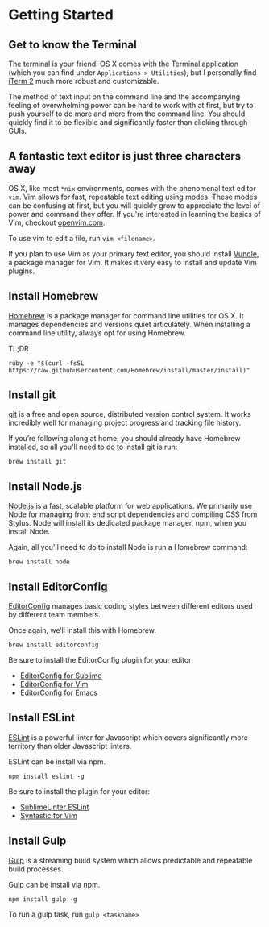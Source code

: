 Getting Started
===============

Get to know the Terminal
------------------------

The terminal is your friend! OS X comes with the Terminal application (which you can find under `Applications > Utilities`), but I personally find [iTerm 2](http://iterm2.com/) much more robust and customizable.

The method of text input on the command line and the accompanying feeling of overwhelming power can be hard to work with at first, but try to push yourself to do more and more from the command line. You should quickly find it to be flexible and significantly faster than clicking through GUIs.


A fantastic text editor is just three characters away
-----------------------------------------------------

OS X, like most `*nix` environments, comes with the phenomenal text editor `vim`. Vim allows for fast, repeatable text editing using modes. These modes can be confusing at first, but you will quickly grow to appreciate the level of power and command they offer. If you're interested in learning the basics of Vim, checkout [openvim.com](http://www.openvim.com/).

To use vim to edit a file, run `vim <filename>`.

If you plan to use Vim as your primary text editor, you should install [Vundle](https://github.com/gmarik/Vundle.vim), a package manager for Vim. It makes it very easy to install and update Vim plugins.

Install Homebrew
----------------

[Homebrew](http://brew.sh/) is a package manager for command line utilities for OS X. It manages dependencies and versions quiet articulately. When installing a command line utility, always opt for using Homebrew.

TL;DR

`ruby -e "$(curl -fsSL https://raw.githubusercontent.com/Homebrew/install/master/install)"`

Install git
-----------

[git](http://git-scm.com/) is a free and open source, distributed version control system. It works incredibly well for managing project progress and tracking file history.

If you’re following along at home, you should already have Homebrew installed, so all you'll need to do to install git is run:

`brew install git`

Install Node.js
---------------

[Node.js](http://nodejs.org/) is a fast, scalable platform for web applications. We primarily use Node for managing front end script dependencies and compiling CSS from Stylus. Node will install its dedicated package manager, npm, when you install Node.

Again, all you'll need to do to install Node is run a Homebrew command:

`brew install node`

Install EditorConfig
--------------------

[EditorConfig](http://editorconfig.org/) manages basic coding styles between different editors used by different team members.

Once again, we’ll install this with Homebrew.

`brew install editorconfig`

Be sure to install the EditorConfig plugin for your editor:

* [EditorConfig for Sublime](https://github.com/sindresorhus/editorconfig-sublime)
* [EditorConfig for Vim](https://github.com/editorconfig/editorconfig-vim)
* [EditorConfig for Emacs](https://github.com/editorconfig/editorconfig-emacs)

Install ESLint
--------------

[ESLint](http://eslint.org/) is a powerful linter for Javascript which covers significantly more territory than older Javascript linters.

ESLint can be install via npm.

`npm install eslint -g`

Be sure to install the plugin for your editor:

* [SublimeLinter ESLint](https://github.com/roadhump/SublimeLinter-eslint)
* [Syntastic for Vim](https://github.com/scrooloose/syntastic)

Install Gulp
------------

[Gulp](http://gulpjs.com/) is a streaming build system which allows predictable and repeatable build processes.

Gulp can be install via npm.

`npm install gulp -g`

To run a gulp task, run `gulp <taskname>`
